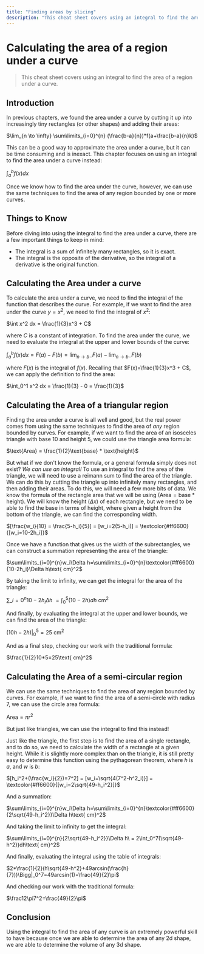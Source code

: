 ```yaml
---
title: "Finding areas by slicing"
description: "This cheat sheet covers using an integral to find the area of a region under a curve."
---
```


# Calculating the area of a region under a curve

> This cheat sheet covers using an integral to find the area of a region under a curve.

## Introduction

In previous chapters, we found the area under a curve by cutting it up into increasingly tiny rectangles (or other shapes) and adding their areas:

$\lim_{n \to \infty} \sum\limits_{i=0}^{n} (\frac{b-a}{n})*f(a+\frac{b-a}{n}k)$

This can be a good way to approximate the area under a curve, but it can be time consuming and is inexact. This chapter focuses on using an integral to find the area under a curve instead:

$\int_a^b f(x) dx$

Once we know how to find the area under the curve, however, we can use the same techniques to find the area of any region bounded by one or more curves.

## Things to Know

Before diving into using the integral to find the area under a curve, there are a few important things to keep in mind:

- The integral is a sum of infinitely many rectangles, so it is exact.
- The integral is the opposite of the derivative, so the integral of a derivative is the original function.

## Calculating the Area under a curve

To calculate the area under a curve, we need to find the integral of the function that describes the curve. For example, if we want to find the area under the curve $y = x^2$, we need to find the integral of $x^2$:

$\int x^2 dx = \frac{1}{3}x^3 + C$

where $C$ is a constant of integration. To find the area under the curve, we need to evaluate the integral at the upper and lower bounds of the curve:

$\int_a^b f(x) dx = F(a) - F(b) = \lim_{n \to b-}F(a) - \lim_{n \to b-}F(b)$

where $F(x)$ is the integral of $f(x)$. Recalling that $F(x)=\frac{1}{3}x^3 + C$, we can apply the definition to find the area:

$\int_0^1 x^2 dx = \frac{1}{3} - 0 = \frac{1}{3}$

## Calculating the Area of a triangular region

Finding the area under a curve is all well and good, but the real power comes from using the same techniques to find the area of _any_ region bounded by curves. For example, if we want to find the area of an isosceles triangle with base $10$ and height $5$, we could use the triangle area formula:

$\text{Area} = \frac{1}{2}\text{base} * \text{height}$

But what if we don't know the formula, or a general formula simply does not exist? _We can use an integral!_ To use an integral to find the area of the triangle, we will need to use a reimann sum to find the area of the triangle. We can do this by cutting the triangle up into infinitely many rectangles, and then adding their areas. To do this, we will need a few more bits of data. We know the formula of the rectangle area that we will be using ($\text{Area} = \text{base} * \text{height}$). We will know the height ($\Delta x$) of each rectangle, but we need to be able to find the base in terms of height, where given a height from the bottom of the triangle, we can find the corresponding width.

$[\frac{w_i}{10} = \frac{5-h_i}{5}] = [w_i=2(5-h_i)] = \textcolor{#ff6600}{[w_i=10-2h_i]}$

Once we have a function that gives us the width of the subrectangles, we can construct a summation representing the area of the triangle:

$\sum\limits_{i=0}^{n}w_i\Delta h=\sum\limits_{i=0}^{n}\textcolor{#ff6600}{10-2h_i}\Delta h\text{ cm}^2$

By taking the limit to infinity, we can get the integral for the area of the triangle:

$\sum\limits\_{i=0}^{n}{10-2h_i}\Delta h\ = \int_0^5(10-2h)dh\text{ cm}^2$

And finally, by evaluating the integral at the upper and lower bounds, we can find the area of the triangle:

$(10h-2h)\Bigg|_0^5=25\text{ cm}^2$

And as a final step, checking our work with the traditional formula:

$\frac{1}{2}10*5=25\text{ cm}^2$

## Calculating the Area of a semi-circular region

We can use the same techniques to find the area of any region bounded by curves. For example, if we want to find the area of a semi-circle with radius $7$, we can use the circle area formula:

$\text{Area} = \pi r^2$

But just like triangles, we can use the integral to find this instead!

Just like the triangle, the first step is to find the area of a single rectangle, and to do so, we need to calculate the width of a rectangle at a given height. While it is slightly more complex than on the triangle, it is still pretty easy to determine this function using the pythagorean theorem, where $h$ is $a$, and $w$ is $b$:

$[h_i^2+(\frac{w_i}{2})=7^2] = [w_i=\sqrt{4(7^2-h^2_i)}] = \textcolor{#ff6600}{[w_i=2\sqrt{49-h_i^2}]}$

And a summation:

$\sum\limits_{i=0}^{n}w_i\Delta h=\sum\limits_{i=0}^{n}\textcolor{#ff6600}{2\sqrt{49-h_i^2}}\Delta h\text{ cm}^2$

And taking the limit to infinity to get the integral:

$\sum\limits_{i=0}^{n}{2\sqrt{49-h_i^2}}\Delta h\ = 2\int_0^7(\sqrt{49-h^2})dh\text{ cm}^2$

And finally, evaluating the integral using the table of integrals:

$2*\frac{1}{2}(h\sqrt{49-h^2}+49arcsin(\frac{h}{7}))\Bigg|_0^7=49arcsin(1)=\frac{49}{2}\pi$

And checking our work with the traditional formula:

$\frac12\pi7^2=\frac{49}{2}\pi$

## Conclusion

Using the integral to find the area of any curve is an extremely powerful skill to have because once we are able to determine the area of any 2d shape, we are able to determine the volume of any 3d shape.
